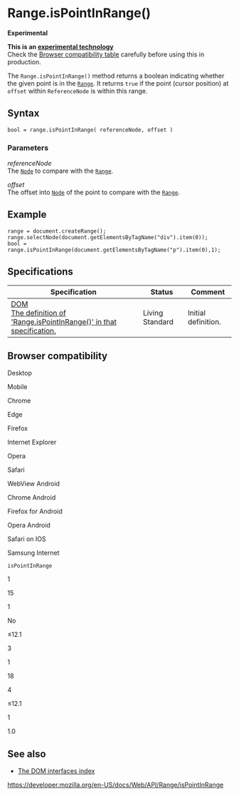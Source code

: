 # Range.isPointInRange()

**Experimental**

**This is an [experimental technology](https://developer.mozilla.org/en-US/docs/MDN/Guidelines/Conventions_definitions#experimental)**  
Check the [Browser compatibility table](#browser_compatibility) carefully before using this in production.

The `Range.isPointInRange()` method returns a boolean indicating whether the given point is in the [`Range`](../range). It returns `true` if the point (cursor position) at `offset` within `ReferenceNode` is within this range.

## Syntax

    bool = range.isPointInRange( referenceNode, offset )

### Parameters

_referenceNode_  
The [`Node`](../node) to compare with the [`Range`](../range).

_offset_  
The offset into [`Node`](../node) of the point to compare with the [`Range`](../range).

## Example

    range = document.createRange();
    range.selectNode(document.getElementsByTagName("div").item(0));
    bool = range.isPointInRange(document.getElementsByTagName("p").item(0),1);

## Specifications

<table><thead><tr class="header"><th>Specification</th><th>Status</th><th>Comment</th></tr></thead><tbody><tr class="odd"><td><a href="https://dom.spec.whatwg.org/#dom-range-ispointinrange">DOM<br />
<span class="small">The definition of 'Range.isPointInRange()' in that specification.</span></a></td><td><span class="spec-living">Living Standard</span></td><td>Initial definition.</td></tr></tbody></table>

## Browser compatibility

Desktop

Mobile

Chrome

Edge

Firefox

Internet Explorer

Opera

Safari

WebView Android

Chrome Android

Firefox for Android

Opera Android

Safari on IOS

Samsung Internet

`isPointInRange`

1

15

1

No

≤12.1

3

1

18

4

≤12.1

1

1.0

## See also

- [The DOM interfaces index](../document_object_model)

<a href="https://developer.mozilla.org/en-US/docs/Web/API/Range/isPointInRange" class="_attribution-link">https://developer.mozilla.org/en-US/docs/Web/API/Range/isPointInRange</a>
